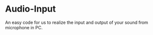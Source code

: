 # Audio-Input
An easy code for us to realize the input and output of your sound from microphone in PC.
